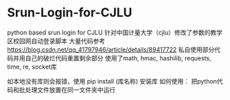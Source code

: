 # Srun-Login-for-CJLU
python based srun login for CJLU
针对中国计量大学（cjlu）修改了参数的教学区校园网自动登录脚本
大量代码参考
https://blog.csdn.net/qq_41797946/article/details/89417722
私自使用部分代码并用自己的破烂代码重置剩余部分
使用了math, hmac, hashilib, requests, time, re, socket库

如本地没有库则会报错，使用
pip install (库名称) 
安装库
如何使用：
把python代码和批处理文件放置在同一文件夹中运行
